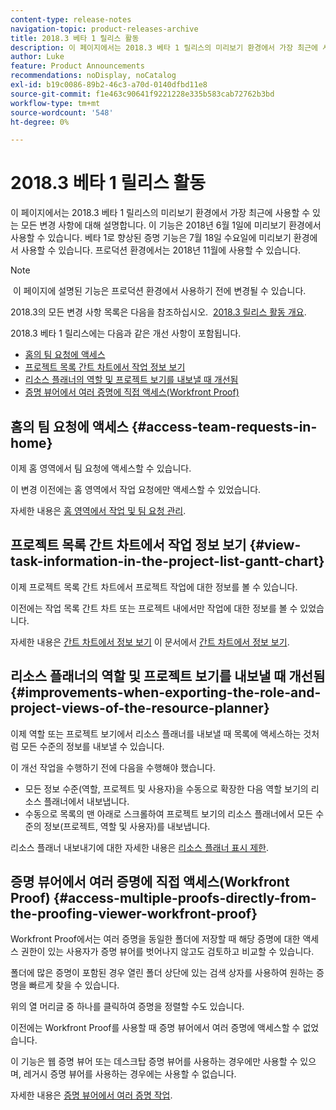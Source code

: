 ```yaml
---
content-type: release-notes
navigation-topic: product-releases-archive
title: 2018.3 베타 1 릴리스 활동
description: 이 페이지에서는 2018.3 베타 1 릴리스의 미리보기 환경에서 가장 최근에 사용할 수 있는 모든 변경 사항에 대해 설명합니다. 이 기능은 2018년 6월 1일에 미리보기 환경에서 사용할 수 있습니다. 베타 1로 향상된 증명 기능은 7월 18일 수요일에 미리보기 환경에서 사용할 수 있습니다. 프로덕션 환경에서는 2018년 11월에 사용할 수 있습니다.
author: Luke
feature: Product Announcements
recommendations: noDisplay, noCatalog
exl-id: b19c0086-89b2-46c3-a70d-0140dfbd11e8
source-git-commit: f1e463c90641f9221228e335b583cab72762b3bd
workflow-type: tm+mt
source-wordcount: '548'
ht-degree: 0%

---
```


# 2018.3 베타 1 릴리스 활동

이 페이지에서는 2018.3 베타 1 릴리스의 미리보기 환경에서 가장 최근에 사용할 수 있는 모든 변경 사항에 대해 설명합니다. 이 기능은 2018년 6월 1일에 미리보기 환경에서 사용할 수 있습니다. 베타 1로 향상된 증명 기능은 7월 18일 수요일에 미리보기 환경에서 사용할 수 있습니다. 프로덕션 환경에서는 2018년 11월에 사용할 수 있습니다.

>[!NOTE]
>
> 이 페이지에 설명된 기능은 프로덕션 환경에서 사용하기 전에 변경될 수 있습니다.

2018.3의 모든 변경 사항 목록은 다음을 참조하십시오.  [2018.3 릴리스 활동 개요](../../../../product-announcements/product-releases/quarterly-release-archive/2018.3-release-activity/2018-3-release-activity-overview.md).

2018.3 베타 1 릴리스에는 다음과 같은 개선 사항이 포함됩니다.

* [홈의 팀 요청에 액세스](#access-team-requests-in-home)
* [프로젝트 목록 간트 차트에서 작업 정보 보기](#view-task-information-in-the-project-list-gantt-chart)
* [리소스 플래너의 역할 및 프로젝트 보기를 내보낼 때 개선됨](#improvements-when-exporting-the-role-and-project-views-of-the-resource-planner)
* [증명 뷰어에서 여러 증명에 직접 액세스(Workfront Proof)](#access-multiple-proofs-directly-from-the-proofing-viewer-workfront-proof)

## 홈의 팀 요청에 액세스 {#access-team-requests-in-home}

이제 홈 영역에서 팀 요청에 액세스할 수 있습니다.

이 변경 이전에는 홈 영역에서 작업 요청에만 액세스할 수 있었습니다.

자세한 내용은 [홈 영역에서 작업 및 팀 요청 관리](../../../../workfront-basics/using-home/using-the-home-area/manage-work-and-team-requests-home.md).

## 프로젝트 목록 간트 차트에서 작업 정보 보기 {#view-task-information-in-the-project-list-gantt-chart}

이제 프로젝트 목록 간트 차트에서 프로젝트 작업에 대한 정보를 볼 수 있습니다. 

이전에는 작업 목록 간트 차트 또는 프로젝트 내에서만 작업에 대한 정보를 볼 수 있었습니다.

자세한 내용은 [간트 차트에서 정보 보기](../../../../manage-work/gantt-chart/use-the-gantt-chart/view-info-in-gantt.md) 이 문서에서 [간트 차트에서 정보 보기](../../../../manage-work/gantt-chart/use-the-gantt-chart/view-info-in-gantt.md).

## 리소스 플래너의 역할 및 프로젝트 보기를 내보낼 때 개선됨 {#improvements-when-exporting-the-role-and-project-views-of-the-resource-planner}

이제 역할 또는 프로젝트 보기에서 리소스 플래너를 내보낼 때 목록에 액세스하는 것처럼 모든 수준의 정보를 내보낼 수 있습니다.

이 개선 작업을 수행하기 전에 다음을 수행해야 했습니다.

* 모든 정보 수준(역할, 프로젝트 및 사용자)을 수동으로 확장한 다음 역할 보기의 리소스 플래너에서 내보냅니다.
* 수동으로 목록의 맨 아래로 스크롤하여 프로젝트 보기의 리소스 플래너에서 모든 수준의 정보(프로젝트, 역할 및 사용자)를 내보냅니다.

리소스 플래너 내보내기에 대한 자세한 내용은 [리소스 플래너 표시 제한](../../../../resource-mgmt/resource-planning/resource-planner-display-limitations.md).

## 증명 뷰어에서 여러 증명에 직접 액세스(Workfront Proof) {#access-multiple-proofs-directly-from-the-proofing-viewer-workfront-proof}

Workfront Proof에서는 여러 증명을 동일한 폴더에 저장할 때 해당 증명에 대한 액세스 권한이 있는 사용자가 증명 뷰어를 벗어나지 않고도 검토하고 비교할 수 있습니다. 

폴더에 많은 증명이 포함된 경우 열린 폴더 상단에 있는 검색 상자를 사용하여 원하는 증명을 빠르게 찾을 수 있습니다.

위의 열 머리글 중 하나를 클릭하여 증명을 정렬할 수도 있습니다.

이전에는 Workfront Proof를 사용할 때 증명 뷰어에서 여러 증명에 액세스할 수 없었습니다.

이 기능은 웹 증명 뷰어 또는 데스크탑 증명 뷰어를 사용하는 경우에만 사용할 수 있으며, 레거시 증명 뷰어를 사용하는 경우에는 사용할 수 없습니다.

자세한 내용은 [증명 뷰어에서 여러 증명 작업](../../../../workfront-proof/wp-work-proofsfiles/review-proofs-wpv/work-with-multiple-proofs.md).
